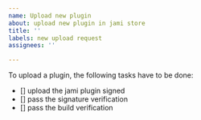 ```yaml
---
name: Upload new plugin
about: upload new plugin in jami store
title: ''
labels: new upload request
assignees: ''

---
```


To upload a plugin, the following tasks have to be done:
- [] upload the jami plugin signed
- [] pass the signature verification
- [] pass the build verification
